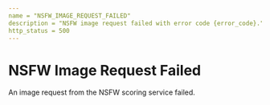 ```yaml
---
name = "NSFW_IMAGE_REQUEST_FAILED"
description = "NSFW image request failed with error code {error_code}."
http_status = 500
---
```


# NSFW Image Request Failed

An image request from the NSFW scoring service failed.
